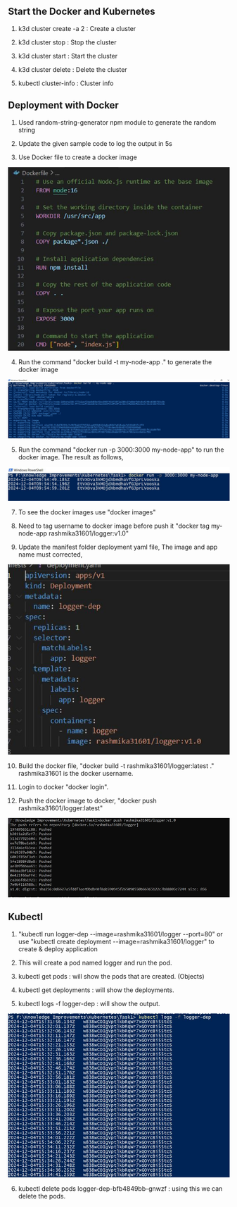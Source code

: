 ## Start the Docker and Kubernetes

1. k3d cluster create -a 2 : Create a cluster

2. k3d cluster stop : Stop the cluster

3. k3d cluster start : Start the cluster

4. k3d cluster delete : Delete the cluster

5. kubectl cluster-info : Cluster info

## Deployment with Docker

1. Used random-string-generator npm module to generate the random string

2. Update the given sample code to log the output in 5s

3. Use Docker file to create a docker image

![](Images/Docker.JPG)

4. Run the command "docker build -t my-node-app ." to generate the docker image

![](Images/Img1.JPG)

5. Run the command "docker run -p 3000:3000 my-node-app" to run the docker image. The result as follows,

![](Images/Results.JPG)

7. To see the docker images use "docker images"

8. Need to tag username to docker image before push it "docker tag my-node-app rashmika31601/logger:v1.0"

9. Update the manifest folder deployment yaml file, The image and app name must corrected,

![](Images/YAML.JPG)

10. Build the docker file, "docker build -t rashmika31601/logger:latest ." rashmika31601 is the docker username.

11. Login to docker "docker login".

12. Push the docker image to docker, "docker push rashmika31601/logger:latest"

![](Images/DockerPush.JPG)

## Kubectl

1. "kubectl run logger-dep --image=rashmika31601/logger --port=80" or use "kubectl create deployment --image=rashmika31601/logger" to create & deploy application

2. This will create a pod named logger and run the pod.

3. kubectl get pods : will show the pods that are created. (Objects)

4. kubectl get deployments : will show the deployments.

5. kubectl logs -f logger-dep : will show the output.

![](Images/Results2.JPG)

6. kubectl delete pods logger-dep-bfb4849bb-gnwzf : using this we can delete the pods.
